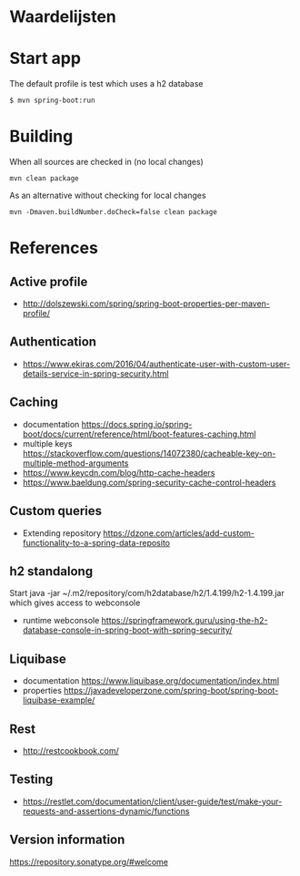 # Waardelijsten

# Start app
The default profile is test which uses a h2 database
```
$ mvn spring-boot:run 
```
# Building
When all sources are checked in (no local changes)
```
mvn clean package
```
As an alternative without checking for local changes
``` 
mvn -Dmaven.buildNumber.doCheck=false clean package 
```

# References

## Active profile
- http://dolszewski.com/spring/spring-boot-properties-per-maven-profile/

## Authentication
- https://www.ekiras.com/2016/04/authenticate-user-with-custom-user-details-service-in-spring-security.html

## Caching
- documentation https://docs.spring.io/spring-boot/docs/current/reference/html/boot-features-caching.html
- multiple keys https://stackoverflow.com/questions/14072380/cacheable-key-on-multiple-method-arguments
- https://www.keycdn.com/blog/http-cache-headers
- https://www.baeldung.com/spring-security-cache-control-headers

## Custom queries
- Extending repository https://dzone.com/articles/add-custom-functionality-to-a-spring-data-reposito

## h2 standalong
Start java -jar ~/.m2/repository/com/h2database/h2/1.4.199/h2-1.4.199.jar
which gives access to webconsole

- runtime webconsole https://springframework.guru/using-the-h2-database-console-in-spring-boot-with-spring-security/

## Liquibase 
- documentation https://www.liquibase.org/documentation/index.html
- properties https://javadeveloperzone.com/spring-boot/spring-boot-liquibase-example/

## Rest
- http://restcookbook.com/

## Testing
- https://restlet.com/documentation/client/user-guide/test/make-your-requests-and-assertions-dynamic/functions

## Version information
https://repository.sonatype.org/#welcome

